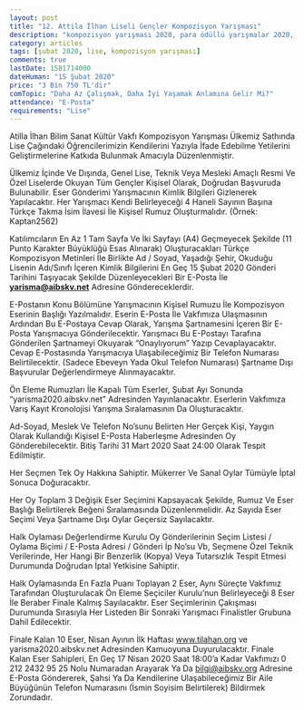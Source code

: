 ```yaml
---
layout: post
title: "12. Attila İlhan Liseli Gençler Kompozisyon Yarışması"
description: "kompozisyon yarışması 2020, para ödüllü yarışmalar 2020, Attila İlhan Bilim Sanat Kültür Vakfı"
category: articles
tags: [şubat 2020, lise, kompozisyon yarışması]
comments: true
lastDate: 1581714000
dateHuman: "15 Şubat 2020"
price: "3 Bin 750 TL'dir"
comTopic: "Daha Az Çalışmak, Daha İyi Yaşamak Anlamına Gelir Mi?"
attendance: "E-Posta"
requirements: "Lise"
---
```


Atilla İlhan Bilim Sanat Kültür Vakfı Kompozisyon Yarışması Ülkemiz Sathında Lise Çağındaki Öğrencilerimizin Kendilerini Yazıyla İfade Edebilme Yetilerini Geliştirmelerine Katkıda Bulunmak Amacıyla Düzenlenmiştir.

Ülkemiz İçinde Ve Dışında, Genel Lise, Teknik Veya Mesleki Amaçlı Resmi Ve Özel Liselerde Okuyan Tüm Gençler Kişisel Olarak, Doğrudan Başvuruda Bulunabilir.
Eser Gönderimi Yarışmacının Kimlik Bilgileri Gizlenerek Yapılacaktır. Her Yarışmacı Kendi Belirleyeceği 4 Haneli Sayının Başına Türkçe Takma İsim İlavesi İle Kişisel Rumuz Oluşturmalıdır. (Örnek: Kaptan2562)

Katılımcıların En Az 1 Tam Sayfa Ve İki Sayfayı (A4) Geçmeyecek Şekilde (11 Punto Karakter Büyüklüğü Esas Alınarak) Oluşturacakları Türkçe Kompozisyon Metinleri İle Birlikte Ad / Soyad, Yaşadığı Şehir, Okuduğu Lisenin Adı/Sınıfı İçeren Kimlik Bilgilerini En Geç 15 Şubat 2020 Gönderi Tarihini Taşıyacak Şekilde Düzenleyecekleri Bir E-Posta İle **yarisma@aibskv.net** Adresine Göndereceklerdir.

E-Postanın Konu Bölümüne Yarışmacının Kişisel Rumuzu İle Kompozisyon Eserinin Başlığı Yazılmalıdır. Eserin E-Posta İle Vakfımıza Ulaşmasının Ardından Bu E-Postaya Cevap Olarak, Yarışma Şartnamesini İçeren Bir E-Posta Yarışmacıya Gönderilecektir. Yarışmacı Bu E-Postayı Tarafına Gönderilen Şartnameyi Okuyarak “Onaylıyorum” Yazıp Cevaplayacaktır. Cevap E-Postasında Yarışmacıya Ulaşabileceğimiz Bir Telefon Numarası Belirtilecektir. (Sadece Ebeveyn Yada Okul Telefon Numarası) Şartname Dışı Başvurular Değerlendirmeye Alınmayacaktır.

Ön Eleme
Rumuzları İle Kapalı Tüm Eserler, Şubat Ayı Sonunda “yarisma2020.aibskv.net” Adresinden Yayınlanacaktır. Eserlerin Vakfımıza Varış Kayıt Kronolojisi Yarışma Sıralamasının Da Oluşturacaktır.

Ad-Soyad, Meslek Ve Telefon No’sunu Belirten Her Gerçek Kişi, Yaygın Olarak Kullandığı Kişisel E-Posta Haberleşme Adresinden Oy Gönderebilecektir. Bitiş Tarihi 31 Mart 2020 Saat 24:00 Olarak Tespit Edilmiştir.

Her Seçmen Tek Oy Hakkına Sahiptir. Mükerrer Ve Sanal Oylar Tümüyle İptal Sonuca Doğuracaktır.

Her Oy Toplam 3 Değişik Eser Seçimini Kapsayacak Şekilde, Rumuz Ve Eser Başlığı Belirtilerek Beğeni Sıralamasında Düzenlenmelidir. Az Sayıda Eser Seçimi Veya Şartname Dışı Oylar Geçersiz Sayılacaktır.

Halk Oylaması Değerlendirme Kurulu Oy Gönderilerinin Seçim Listesi / Oylama Biçimi / E-Posta Adresi / Gönderi İp No’su Vb, Seçmene Özel Teknik Verilerinde, Her Hangi Bir Benzerlik (Kopya) Veya Tutarsızlık Tespit Etmesi Durumunda Doğrudan İptal Yetkisine Sahiptir.

Halk Oylamasında En Fazla Puanı Toplayan 2 Eser, Aynı Süreçte Vakfımız Tarafından Oluşturulacak Ön Eleme Seçiciler Kurulu’nun Belirleyeceği 8 Eser İle Beraber Finale Kalmış Sayılacaktır. Eser Seçimlerinin Çakışması Durumunda Sırasıyla Her Listeden Bir Sonraki Yarışmacı Finalistler Grubuna Dahil Edilecektir.

Finale Kalan 10 Eser, Nisan Ayının İlk Haftası www.tilahan.org ve yarisma2020.aibskv.net Adresinden Kamuoyuna Duyurulacaktır. Finale Kalan Eser Sahipleri, En Geç 17 Nisan 2020 Saat 18:00’a Kadar Vakfımızı 0 212 2432 95 25 Nolu Numaradan Arayarak Ya Da bilgi@aibskv.org Adresine E-Posta Göndererek, Şahsi Ya Da Kendilerine Ulaşabileceğimiz Bir Aile Büyüğünün Telefon Numarasını (İsmin Soyisim Belirtilerek) Bildirmek Zorundadır.